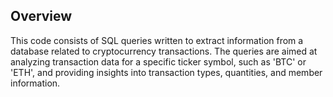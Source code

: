 
## Overview

This code consists of SQL queries written to extract information from a database related to cryptocurrency transactions. The queries are aimed at analyzing transaction data for a specific ticker symbol, such as 'BTC' or 'ETH', and providing insights into transaction types, quantities, and member information.
